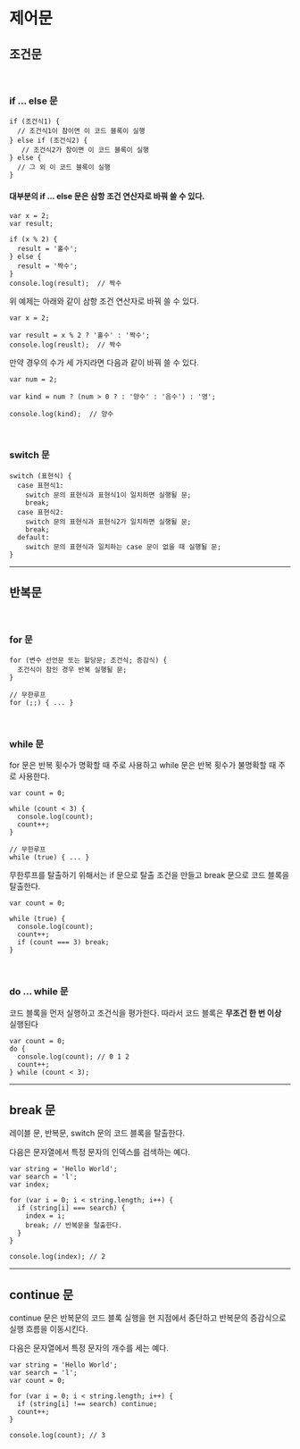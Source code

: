 # 제어문

## 조건문

<br>

### if ... else 문

```JS
if (조건식1) {
  // 조건식1이 참이면 이 코드 블록이 실행
} else if (조건식2) {
   // 조건식2가 참이면 이 코드 블록이 실행
} else {
  // 그 외 이 코드 블록이 실행
}
```

#### 대부분의 if ... else 문은 삼항 조건 연산자로 바꿔 쓸 수 있다.

```JS
var x = 2;
var result;

if (x % 2) {
  result = '홀수';
} else {
  result = '짝수';
}
console.log(result);  // 짝수
```

위 예제는 아래와 같이 삼항 조건 연산자로 바꿔 쓸 수 있다.

```JS
var x = 2;

var result = x % 2 ? '홀수' : '짝수';
console.log(reuslt);  // 짝수
```

만약 경우의 수가 세 가지라면 다음과 같이 바꿔 쓸 수 있다.

```JS
var num = 2;

var kind = num ? (num > 0 ? : '양수' : '음수') : '영';

console.log(kind);  // 양수
```

<br>

### switch 문

```JS
switch (표현식) {
  case 표현식1:
    switch 문의 표현식과 표현식1이 일치하면 실행될 문;
    break;
  case 표현식2:
    switch 문의 표현식과 표현식2가 일치하면 실행될 문;
    break;
  default:
    switch 문의 표현식과 일치하는 case 문이 없을 때 실행될 문;
}
```

---

## 반복문

<br>

### for 문

```JS
for (변수 선언문 또는 할당문; 조건식; 증감식) {
  조건식이 참인 경우 반복 실행될 문;
}
```

```JS
// 무한루프
for (;;) { ... }
```

<br>

### while 문

for 문은 반복 횟수가 명확할 때 주로 사용하고 while 문은 반복 횟수가 불명확할 때 주로 사용한다.

```JS
var count = 0;

while (count < 3) {
  console.log(count);
  count++;
}
```

```JS
// 무한루프
while (true) { ... }
```

무한루프를 탈출하기 위해서는 if 문으로 탈출 조건을 만들고 break 문으로 코드 블록을 탈출한다.

```JS
var count = 0;

while (true) {
  console.log(count);
  count++;
  if (count === 3) break;
}
```

<br>

### do ... while 문

코드 블록을 먼저 실행하고 조건식을 평가한다. 따라서 코드 블록은 **무조건 한 번 이상** 실행된다

```JS
var count = 0;
do {
  console.log(count); // 0 1 2
  count++;
} while (count < 3);
```

---

## break 문

레이블 문, 반복문, switch 문의 코드 블록을 탈출한다.

다음은 문자열에서 특정 문자의 인덱스를 검색하는 예다.

```JS
var string = 'Hello World';
var search = 'l';
var index;

for (var i = 0; i < string.length; i++) {
  if (string[i] === search) {
    index = i;
    break; // 반복문을 탈출한다.
  }
}

console.log(index); // 2
```

---

## continue 문

continue 문은 반복문의 코드 블록 실행을 현 지점에서 중단하고 반복문의 증감식으로 실행 흐름을 이동시킨다.

다음은 문자열에서 특정 문자의 개수를 세는 예다.

```JS
var string = 'Hello World';
var search = 'l';
var count = 0;

for (var i = 0; i < string.length; i++) {
  if (string[i] !== search) continue;
  count++;
}

console.log(count); // 3
```
